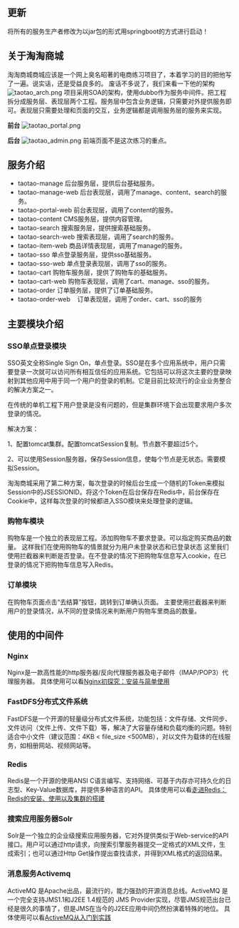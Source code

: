 ## 更新
将所有的服务生产者修改为以jar包的形式用springboot的方式进行启动！

## 关于淘淘商城 
淘淘商城商城应该是一个网上臭名昭著的电商练习项目了，本着学习的目的把他写了一遍。说实话，还是受益良多的。
废话不多说了，我们来看一下他的架构
![taotao_arch.png](https://i.loli.net/2021/07/12/z7BJmRNWb9fxSKO.png)
项目采用SOA的架构，使用dubbo作为服务中间件。把工程拆分成服务层、表现层两个工程。服务层中包含业务逻辑，只需要对外提供服务即可。表现层只需要处理和页面的交互，业务逻辑都是调用服务层的服务来实现。

**前台**
![taotao_portal.png](https://i.loli.net/2021/07/12/cBepjAqdiK5YGoD.png)

**后台**
![taotao_admin.png](https://i.loli.net/2021/07/12/ULs6l2aWADF3fMg.png)
前端页面不是这次练习的重点。
## 服务介绍
- taotao-manage 
    后台服务层，提供后台基础服务。
- taotao-manage-web
    后台表现层，调用了manage、content、search的服务。
- taotao-portal-web
    前台表现层，调用了content的服务。
- taotao-content
    CMS服务层，提供内容管理。
- taotao-search
    搜索服务层，提供搜索基础服务。
- taotao-search-web
    搜索表现层，调用了search的服务。
- taotao-item-web
    商品详情表现层，调用了manage的服务。
- taotao-sso
    单点登录服务层，提供sso基础服务。
- taotao-sso-web
    单点登录表现层，调用了sso的服务。
- taotao-cart
    购物车服务层，提供了购物车的基础服务。
- taotao-cart-web
    购物车表现层，调用了cart、manage、sso的服务。
- taotao-order
    订单服务层，提供了订单基础服务。
- taotao-order-web
    订单表现层，调用了order、cart、sso的服务
## 主要模块介绍
### SSO单点登录模块
SSO英文全称Single Sign On，单点登录。SSO是在多个应用系统中，用户只需要登录一次就可以访问所有相互信任的应用系统。它包括可以将这次主要的登录映射到其他应用中用于同一个用户的登录的机制。它是目前比较流行的企业业务整合的解决方案之一。

在传统的单机工程下用户登录是没有问题的，但是集群环境下会出现要求用户多次登录的情况。

解决方案：

1、配置tomcat集群。配置tomcatSession复制。节点数不要超过5个。

2、可以使用Session服务器，保存Session信息，使每个节点是无状态。需要模拟Session。

淘淘商城采用了第二种方案，每次登录的时候后台生成一个随机的Token来模拟Session中的JSESSIONID。将这个Token在后台保存在Redis中，前台保存在Cookie中，这样每次登录的时候都进入SSO模块来处理登录的逻辑。

### 购物车模块
购物车是一个独立的表现层工程。添加购物车不要求登录。可以指定购买商品的数量。
这样我们在使用购物车的情景就分为用户未登录状态和已登录状态
这里我们使用拦截器来判断是否登录。在不登录的情况下把购物车信息写入cookie，在已登录的情况下把购物车信息写入Redis。

### 订单模块
在购物车页面点击“去结算”按钮，跳转到订单确认页面。
主要使用拦截器来判断用户的登录情况，从不同的登录情况来判断用户购物车里商品的数量。



## 使用的中间件
### Nginx
Nginx是一款高性能的http服务器/反向代理服务器及电子邮件（IMAP/POP3）代理服务器。
具体使用可以看[Nginx初探究：安装与简单使用](http://catalinali.top/2017/helloNginx/)
### FastDFS分布式文件系统
FastDFS是一个开源的轻量级分布式文件系统，功能包括：文件存储、文件同步、文件访问（文件上传、文件下载）等，解决了大容量存储和负载均衡的问题。特别适合中小文件（建议范围：4KB < file_size <500MB），对以文件为载体的在线服务，如相册网站、视频网站等。
### Redis
Redis是一个开源的使用ANSI C语言编写、支持网络、可基于内存亦可持久化的日志型、Key-Value数据库，并提供多种语言的API。
具体使用可以看[走进Redis：Redis的安装、使用以及集群的搭建](http://catalinali.top/2017/buildredis/)
### 搜索应用服务器Solr
Solr是一个独立的企业级搜索应用服务器，它对外提供类似于Web-service的API接口。用户可以通过http请求，向搜索引擎服务器提交一定格式的XML文件，生成索引；也可以通过Http Get操作提出查找请求，并得到XML格式的返回结果。
### 消息服务Activemq
ActiveMQ 是Apache出品，最流行的，能力强劲的开源消息总线。ActiveMQ 是一个完全支持JMS1.1和J2EE 1.4规范的 JMS Provider实现，尽管JMS规范出台已经是很久的事情了，但是JMS在当今的J2EE应用中间仍然扮演着特殊的地位。
具体使用可以看[ActiveMQ从入门到实践](http://catalinali.top/2017/useMQ/)
